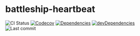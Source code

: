 # battleship-heartbeat

![CI Status](https://img.shields.io/github/workflow/status/nandenjin/battleship-heartbeat/CI)
[![Codecov](https://img.shields.io/codecov/c/gh/nandenjin/battleship-heartbeat?label=coverage%20%28front%29&style=flat-square)](https://codecov.io/gh/nandenjin/battleship-heartbeat)
[![Dependencies](https://img.shields.io/david/nandenjin/battleship-heartbeat?style=flat-square)](https://david-dm.org/nandenjin/battleship-heartbeat)
[![devDependencies](https://img.shields.io/david/dev/nandenjin/battleship-heartbeat?style=flat-square)](https://david-dm.org/nandenjin/battleship-heartbeat?type=dev)
![Last commit](https://img.shields.io/github/last-commit/nandenjin/battleship-heartbeat?style=flat-square)
